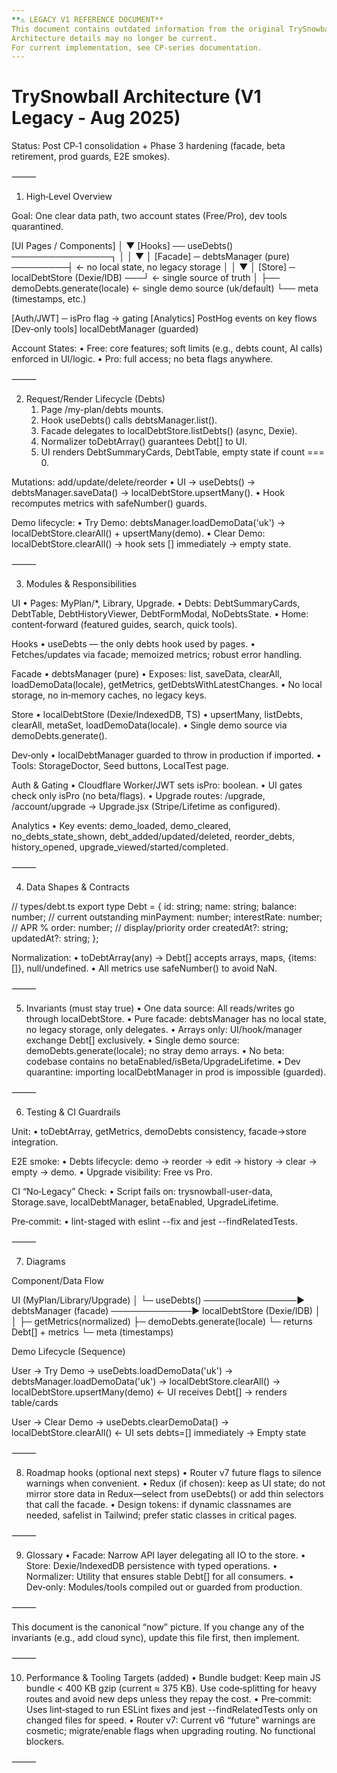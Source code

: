```yaml
---
**⚠️ LEGACY V1 REFERENCE DOCUMENT**
This document contains outdated information from the original TrySnowball frontend.
Architecture details may no longer be current.
For current implementation, see CP-series documentation.
---
```


# TrySnowball Architecture (V1 Legacy - Aug 2025)

Status: Post CP‑1 consolidation + Phase 3 hardening (facade, beta retirement, prod guards, E2E smokes).

⸻

1) High‑Level Overview

Goal: One clear data path, two account states (Free/Pro), dev tools quarantined.

[UI Pages / Components]
      │
      ▼
[Hooks]  ── useDebts() ────────────────┐
      │                                 │
      ▼                                 │
[Facade] ─ debtsManager (pure) ─────────┤   ← no local state, no legacy storage
      │                                 │
      ▼                                 │
[Store] ─ localDebtStore (Dexie/IDB) ───┘   ← single source of truth
      │
      ├── demoDebts.generate(locale)   ← single demo source (uk/default)
      └── meta (timestamps, etc.)

[Auth/JWT] ─ isPro flag → gating
[Analytics] PostHog events on key flows
[Dev‑only tools] localDebtManager (guarded)

Account States:
	•	Free: core features; soft limits (e.g., debts count, AI calls) enforced in UI/logic.
	•	Pro: full access; no beta flags anywhere.

⸻

2) Request/Render Lifecycle (Debts)
	1.	Page /my-plan/debts mounts.
	2.	Hook useDebts() calls debtsManager.list().
	3.	Facade delegates to localDebtStore.listDebts() (async, Dexie).
	4.	Normalizer toDebtArray() guarantees Debt[] to UI.
	5.	UI renders DebtSummaryCards, DebtTable, empty state if count === 0.

Mutations: add/update/delete/reorder
	•	UI → useDebts() → debtsManager.saveData() → localDebtStore.upsertMany().
	•	Hook recomputes metrics with safeNumber() guards.

Demo lifecycle:
	•	Try Demo: debtsManager.loadDemoData('uk') → localDebtStore.clearAll() + upsertMany(demo).
	•	Clear Demo: localDebtStore.clearAll() → hook sets [] immediately → empty state.

⸻

3) Modules & Responsibilities

UI
	•	Pages: MyPlan/*, Library, Upgrade.
	•	Debts: DebtSummaryCards, DebtTable, DebtHistoryViewer, DebtFormModal, NoDebtsState.
	•	Home: content‑forward (featured guides, search, quick tools).

Hooks
	•	useDebts — the only debts hook used by pages.
	•	Fetches/updates via facade; memoized metrics; robust error handling.

Facade
	•	debtsManager (pure)
	•	Exposes: list, saveData, clearAll, loadDemoData(locale), getMetrics, getDebtsWithLatestChanges.
	•	No local storage, no in‑memory caches, no legacy keys.

Store
	•	localDebtStore (Dexie/IndexedDB, TS)
	•	upsertMany, listDebts, clearAll, metaSet, loadDemoData(locale).
	•	Single demo source via demoDebts.generate().

Dev‑only
	•	localDebtManager guarded to throw in production if imported.
	•	Tools: StorageDoctor, Seed buttons, LocalTest page.

Auth & Gating
	•	Cloudflare Worker/JWT sets isPro: boolean.
	•	UI gates check only isPro (no beta/flags).
	•	Upgrade routes: /upgrade, /account/upgrade → Upgrade.jsx (Stripe/Lifetime as configured).

Analytics
	•	Key events: demo_loaded, demo_cleared, no_debts_state_shown, debt_added/updated/deleted, reorder_debts, history_opened, upgrade_viewed/started/completed.

⸻

4) Data Shapes & Contracts

// types/debt.ts
export type Debt = {
  id: string;
  name: string;
  balance: number;        // current outstanding
  minPayment: number;
  interestRate: number;   // APR %
  order: number;          // display/priority order
  createdAt?: string;
  updatedAt?: string;
};

Normalization:
	•	toDebtArray(any) → Debt[] accepts arrays, maps, {items: []}, null/undefined.
	•	All metrics use safeNumber() to avoid NaN.

⸻

5) Invariants (must stay true)
	•	One data source: All reads/writes go through localDebtStore.
	•	Pure facade: debtsManager has no local state, no legacy storage, only delegates.
	•	Arrays only: UI/hook/manager exchange Debt[] exclusively.
	•	Single demo source: demoDebts.generate(locale); no stray demo arrays.
	•	No beta: codebase contains no betaEnabled/isBeta/UpgradeLifetime.
	•	Dev quarantine: importing localDebtManager in prod is impossible (guarded).

⸻

6) Testing & CI Guardrails

Unit:
	•	toDebtArray, getMetrics, demoDebts consistency, facade→store integration.

E2E smoke:
	•	Debts lifecycle: demo → reorder → edit → history → clear → empty → demo.
	•	Upgrade visibility: Free vs Pro.

CI “No‑Legacy” Check:
	•	Script fails on: trysnowball-user-data, Storage.save, localDebtManager, betaEnabled, UpgradeLifetime.

Pre‑commit:
	•	lint-staged with eslint --fix and jest --findRelatedTests.

⸻

7) Diagrams

Component/Data Flow

UI (MyPlan/Library/Upgrade)
  │
  └─ useDebts() ───────────────▶ debtsManager (facade) ─────────────▶ localDebtStore (Dexie/IDB)
                                    │                                       │
                                    ├─ getMetrics(normalized)               ├─ demoDebts.generate(locale)
                                    └─ returns Debt[] + metrics             └─ meta (timestamps)

Demo Lifecycle (Sequence)

User → Try Demo
  → useDebts.loadDemoData('uk')
    → debtsManager.loadDemoData('uk')
      → localDebtStore.clearAll()
      → localDebtStore.upsertMany(demo)
  ← UI receives Debt[] → renders table/cards

User → Clear Demo
  → useDebts.clearDemoData()
    → localDebtStore.clearAll()
  ← UI sets debts=[] immediately → Empty state


⸻

8) Roadmap hooks (optional next steps)
	•	Router v7 future flags to silence warnings when convenient.
	•	Redux (if chosen): keep as UI state; do not mirror store data in Redux—select from useDebts() or add thin selectors that call the facade.
	•	Design tokens: if dynamic classnames are needed, safelist in Tailwind; prefer static classes in critical pages.

⸻

9) Glossary
	•	Facade: Narrow API layer delegating all IO to the store.
	•	Store: Dexie/IndexedDB persistence with typed operations.
	•	Normalizer: Utility that ensures stable Debt[] for all consumers.
	•	Dev‑only: Modules/tools compiled out or guarded from production.

⸻

This document is the canonical “now” picture. If you change any of the invariants (e.g., add cloud sync), update this file first, then implement.

⸻

10) Performance & Tooling Targets (added)
	•	Bundle budget: Keep main JS bundle < 400 KB gzip (current ≈ 375 KB). Use code‑splitting for heavy routes and avoid new deps unless they repay the cost.
	•	Pre‑commit: Uses lint‑staged to run ESLint fixes and jest --findRelatedTests only on changed files for speed.
	•	Router v7: Current v6 “future” warnings are cosmetic; migrate/enable flags when upgrading routing. No functional blockers.

⸻

